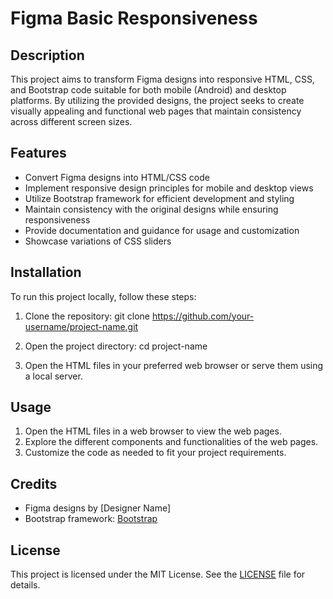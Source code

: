 # Figma Basic Responsiveness

## Description
This project aims to transform Figma designs into responsive HTML, CSS, and Bootstrap code suitable for both mobile (Android) and desktop platforms. By utilizing the provided designs, the project seeks to create visually appealing and functional web pages that maintain consistency across different screen sizes.

## Features
- Convert Figma designs into HTML/CSS code
- Implement responsive design principles for mobile and desktop views
- Utilize Bootstrap framework for efficient development and styling
- Maintain consistency with the original designs while ensuring responsiveness
- Provide documentation and guidance for usage and customization
- Showcase variations of CSS sliders

## Installation
To run this project locally, follow these steps:

1. Clone the repository:
git clone https://github.com/your-username/project-name.git


2. Open the project directory:
cd project-name

3. Open the HTML files in your preferred web browser or serve them using a local server.

## Usage
1. Open the HTML files in a web browser to view the web pages.
2. Explore the different components and functionalities of the web pages.
3. Customize the code as needed to fit your project requirements.

## Credits
- Figma designs by [Designer Name]
- Bootstrap framework: [Bootstrap](https://getbootstrap.com/)

## License
This project is licensed under the MIT License. See the [LICENSE](LICENSE) file for details.
